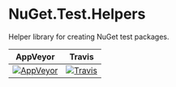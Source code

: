 # NuGet.Test.Helpers
Helper library for creating NuGet test packages.

| AppVeyor | Travis |
| --- | --- |
| [![AppVeyor](https://ci.appveyor.com/api/projects/status/1i2k4gx5gfmmtyju?svg=true)](https://ci.appveyor.com/project/emgarten/nuget-catalogreader) | [![Travis](https://travis-ci.org/emgarten/NuGet.Test.Helpers.svg?branch=master)](https://travis-ci.org/emgarten/NuGet.Test.Helpers) |
